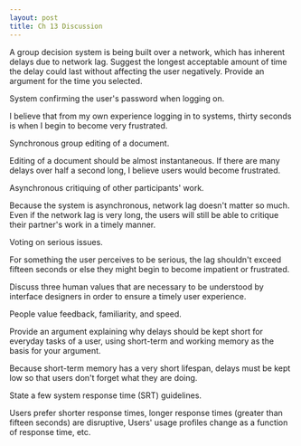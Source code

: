 ```yaml
---
layout: post
title: Ch 13 Discussion
---
```


A group decision system is being built over a network, which has inherent delays due to network lag. Suggest the longest acceptable amount of time the delay could last without affecting the user negatively. Provide an argument for the time you selected.

System confirming the user's password when logging on.

  I believe that from my own experience logging in to systems, thirty seconds is when I begin to become very frustrated.

Synchronous group editing of a document.

  Editing of a document should be almost instantaneous. If there are many delays over half a second long, I believe users would become frustrated.

Asynchronous critiquing of other participants' work.

  Because the system is asynchronous, network lag doesn't matter so much. Even if the network lag is very long, the users will still be able to critique their partner's work in a timely manner.

Voting on serious issues.

  For something the user perceives to be serious, the lag shouldn't exceed fifteen seconds or else they might begin to become impatient or frustrated.

Discuss three human values that are necessary to be understood by interface designers in order to ensure a timely user experience.

  People value feedback, familiarity, and speed.

Provide an argument explaining why delays should be kept short for everyday tasks of a user, using short-term and working memory as the basis for your argument.

  Because short-term memory has a very short lifespan, delays must be kept low so that users don't forget what they are doing.

State a few system response time (SRT) guidelines.

  Users prefer shorter response times, longer response times (greater than fifteen seconds) are disruptive, Users' usage profiles change as a function of response time, etc.
